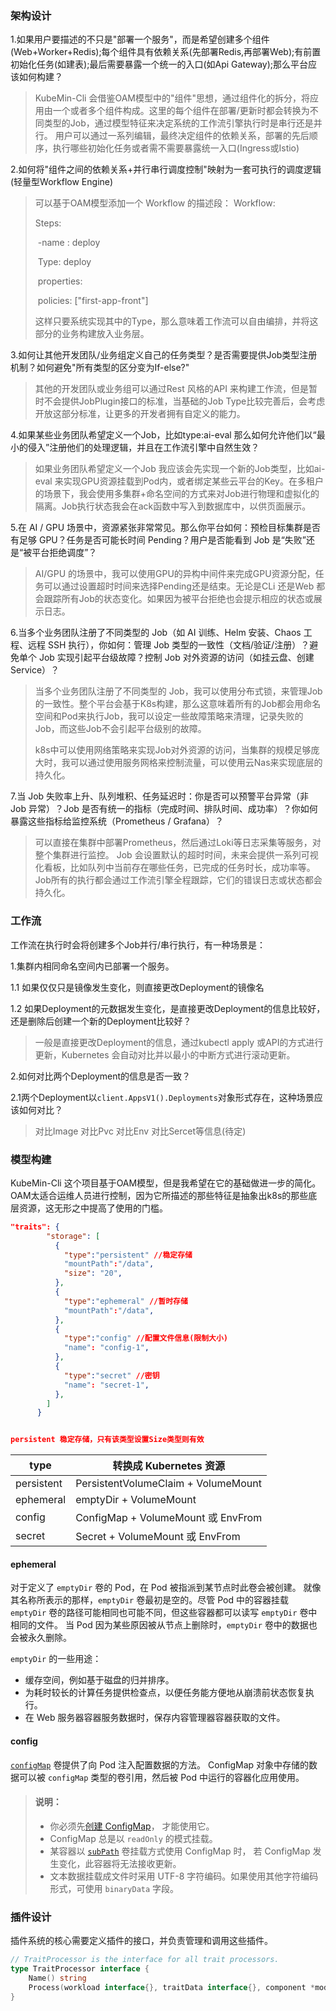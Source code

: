### 架构设计

1.如果用户要描述的不只是"部署一个服务"，而是希望创建多个组件(Web+Worker+Redis);每个组件具有依赖关系(先部署Redis,再部署Web);有前置初始化任务(如建表);最后需要暴露一个统一的入口(如Api Gateway);那么平台应该如何构建？

> KubeMin-Cli 会借鉴OAM模型中的"组件"思想，通过组件化的拆分，将应用由一个或者多个组件构成。这里的每个组件在部署/更新时都会转换为不同类型的Job，通过模型特征来决定系统的工作流引擎执行时是串行还是并行。
> 用户可以通过一系列编辑，最终决定组件的依赖关系，部署的先后顺序，执行哪些初始化任务或者需不需要暴露统一入口(Ingress或Istio)



2.如何将"组件之间的依赖关系+并行串行调度控制"映射为一套可执行的调度逻辑(轻量型Workflow Engine)

> 可以基于OAM模型添加一个 Workflow 的描述段：
> Workflow:
>
>   Steps:
>
> ​    -name : deploy
>
> ​     Type: deploy
>
> ​     properties:
>
> ​       policies: ["first-app-front"]
>
> 这样只要系统实现其中的Type，那么意味着工作流可以自由编排，并将这部分的业务构建放入业务层。



3.如何让其他开发团队/业务组定义自己的任务类型？是否需要提供Job类型注册机制？如何避免"所有类型的区分变为If-else?"

> 其他的开发团队或业务组可以通过Rest 风格的API 来构建工作流，但是暂时不会提供JobPlugin接口的标准，当基础的Job Type比较完善后，会考虑开放这部分标准，让更多的开发者拥有自定义的能力。



4.如果某些业务团队希望定义一个Job，比如type:ai-eval 那么如何允许他们以“最小的侵入”注册他们的处理逻辑，并且在工作流引擎中自然生效？

> 如果业务团队希望定义一个Job 我应该会先实现一个新的Job类型，比如ai-eval 来实现GPU资源挂载到Pod内，或者绑定某些云平台的Key。在多租户的场景下，我会使用多集群+命名空间的方式来对Job进行物理和虚拟化的隔离。Job执行状态我会在ack函数中写入到数据库中，以供页面展示。



5.在 AI / GPU 场景中，资源紧张非常常见。那么你平台如何：预检目标集群是否有足够 GPU？任务是否可能长时间 Pending？用户是否能看到 Job 是“失败”还是“被平台拒绝调度”？

> AI/GPU 的场景中，我可以使用GPU的异构中间件来完成GPU资源分配，任务可以通过设置超时时间来选择Pending还是结束。无论是CLi 还是Web 都会跟踪所有Job的状态变化。如果因为被平台拒绝也会提示相应的状态或展示日志。



6.当多个业务团队注册了不同类型的 Job（如 AI 训练、Helm 安装、Chaos 工程、远程 SSH 执行），你如何：管理 Job 类型的一致性（文档/验证/注册）？避免单个 Job 实现引起平台级故障？控制 Job 对外资源的访问（如挂云盘、创建 Service）？

> 当多个业务团队注册了不同类型的 Job，我可以使用分布式锁，来管理Job的一致性。整个平台会基于K8s构建，那么这意味着所有的Job都会用命名空间和Pod来执行Job，我可以设定一些故障策略来清理，记录失败的Job，而这些Job不会引起平台级别的故障。
>
> k8s中可以使用网络策略来实现Job对外资源的访问，当集群的规模足够庞大时，我可以通过使用服务网格来控制流量，可以使用云Nas来实现底层的持久化。



7.当 Job 失败率上升、队列堆积、任务延迟时：你是否可以预警平台异常（非 Job 异常）？Job 是否有统一的指标（完成时间、排队时间、成功率）？你如何暴露这些指标给监控系统（Prometheus / Grafana）？

> 可以直接在集群中部署Prometheus，然后通过Loki等日志采集等服务，对整个集群进行监控。
> Job 会设置默认的超时时间，未来会提供一系列可视化看板，比如队列中当前存在哪些任务，已完成的任务时长，成功率等。
> Job所有的执行都会通过工作流引擎全程跟踪，它们的错误日志或状态都会持久化。





### 工作流

工作流在执行时会将创建多个Job并行/串行执行，有一种场景是：

1.集群内相同命名空间内已部署一个服务。

1.1 如果仅仅只是镜像发生变化，则直接更改Deployment的镜像名

1.2 如果Deployment的元数据发生变化，是直接更改Deployment的信息比较好，还是删除后创建一个新的Deployment比较好？

> 一般是直接更改Deployment的信息，通过kubectl apply 或API的方式进行更新，Kubernetes 会自动对比并以最小的中断方式进行滚动更新。



2.如何对比两个Deployment的信息是否一致？

2.1两个Deployment以`client.AppsV1().Deployments`对象形式存在，这种场景应该如何对比？

> 对比Image 对比Pvc 对比Env 对比Sercet等信息(待定)









### 模型构建

KubeMin-Cli 这个项目基于OAM模型，但是我希望在它的基础做进一步的简化。OAM太适合运维人员进行控制，因为它所描述的那些特征是抽象出k8s的那些底层资源，这无形之中提高了使用的门槛。

```Json
"traits": {
        "storage": [
          {
            "type":"persistent" //稳定存储
            "mountPath":"/data",
            "size": "20",
          },
          {
            "type":"ephemeral" //暂时存储
            "mountPath":"/data",
          },
          {
            "type":"config" //配置文件信息(限制大小)
            "name": "config-1",
          },
          {
            "type":"secret" //密钥
            "name": "secret-1",
          },
        ]
      }


persistent 稳定存储，只有该类型设置Size类型则有效

```



| **type**   | **转换成 Kubernetes 资源**          |
| ---------- | ----------------------------------- |
| persistent | PersistentVolumeClaim + VolumeMount |
| ephemeral  | emptyDir + VolumeMount              |
| config     | ConfigMap + VolumeMount 或 EnvFrom  |
| secret     | Secret + VolumeMount 或 EnvFrom     |

#### ephemeral

对于定义了 `emptyDir` 卷的 Pod，在 Pod 被指派到某节点时此卷会被创建。 就像其名称所表示的那样，`emptyDir` 卷最初是空的。尽管 Pod 中的容器挂载 `emptyDir` 卷的路径可能相同也可能不同，但这些容器都可以读写 `emptyDir` 卷中相同的文件。 当 Pod 因为某些原因被从节点上删除时，`emptyDir` 卷中的数据也会被永久删除。

`emptyDir` 的一些用途：

- 缓存空间，例如基于磁盘的归并排序。
- 为耗时较长的计算任务提供检查点，以便任务能方便地从崩溃前状态恢复执行。
- 在 Web 服务器容器服务数据时，保存内容管理器容器获取的文件。



#### config

[`configMap`](https://kubernetes.io/zh-cn/docs/tasks/configure-pod-container/configure-pod-configmap/) 卷提供了向 Pod 注入配置数据的方法。 ConfigMap 对象中存储的数据可以被 `configMap` 类型的卷引用，然后被 Pod 中运行的容器化应用使用。

> #### 说明：
>
> - 你必须先[创建 ConfigMap](https://kubernetes.io/zh-cn/docs/tasks/configure-pod-container/configure-pod-configmap/#create-a-configmap)， 才能使用它。
> - ConfigMap 总是以 `readOnly` 的模式挂载。
> - 某容器以 [`subPath`](https://kubernetes.io/zh-cn/docs/concepts/storage/volumes/#using-subpath) 卷挂载方式使用 ConfigMap 时， 若 ConfigMap 发生变化，此容器将无法接收更新。
> - 文本数据挂载成文件时采用 UTF-8 字符编码。如果使用其他字符编码形式，可使用 `binaryData` 字段。





### 插件设计

插件系统的核心需要定义插件的接口，并负责管理和调用这些插件。

```go
// TraitProcessor is the interface for all trait processors.
type TraitProcessor interface {
	Name() string
	Process(workload interface{}, traitData interface{}, component *model.ApplicationComponent) error
}
```

